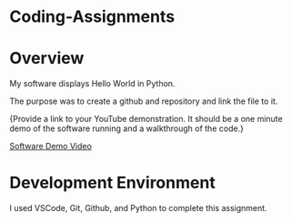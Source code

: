 # Coding-Assignments
# Overview

My software displays Hello World in Python.

The purpose was to create a github and repository and link the file to it.

{Provide a link to your YouTube demonstration.  It should be a one minute demo of the software running and a walkthrough of the code.}

[Software Demo Video](https://youtu.be/lTFpjXAsumo)

# Development Environment

I used VSCode, Git, Github, and Python to complete this assignment.
